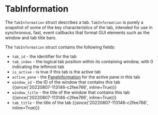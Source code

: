 # TabInformation

The `TabInformation` struct describes a tab.  `TabInformation` is purely a
snapshot of some of the key characteristics of the tab, intended for use in
synchronous, fast, event callbacks that format GUI elements such as the window
and tab title bars.

The `TabInformation` struct contains the following fields:

* `tab_id` - the identifier for the tab
* `tab_index` - the logical tab position within its containing window, with 0 indicating the leftmost tab
* `is_active` - is true if this tab is the active tab
* `active_pane` - the [PaneInformation](PaneInformation.md) for the active pane in this tab
* `window_id` - the ID of the window that contains this tab {{since('20220807-113146-c2fee766', inline=True)}}
* `window_title` - the title of the window that contains this tab {{since('20220807-113146-c2fee766', inline=True)}}
* `tab_title` - the title of the tab {{since('20220807-113146-c2fee766', inline=True)}}


